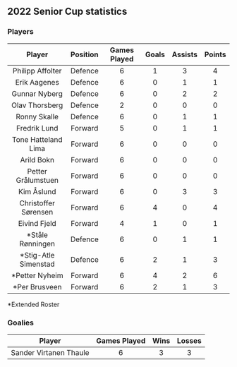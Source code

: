 ## 2022 Senior Cup statistics 

### Players

|Player|Position|Games Played|Goals|Assists|Points|
|:-:|:-:|:-:|:-:|:-:|:-:|
|Philipp Affolter|Defence|6|1|3|4|
|Erik Aagenes|Defence|6|0|1|1|
|Gunnar Nyberg|Defence|6|0|2|2|
|Olav Thorsberg|Defence|2|0|0|0|
|Ronny Skalle|Defence|6|0|1|1|
|Fredrik Lund|Forward|5|0|1|1|
|Tone Hatteland Lima|Forward|6|0|0|0|
|Arild Bokn|Forward|6|0|0|0|
|Petter Grålumstuen|Forward|6|0|0|0|
|Kim Åslund|Forward|6|0|3|3|
|Christoffer Sørensen|Forward|6|4|0|4|
|Eivind Fjeld|Forward|4|1|0|1|
|*Ståle Rønningen|Defence|6|0|1|1|
|*Stig-Atle Simenstad|Defence|6|2|1|3|
|*Petter Nyheim|Forward|6|4|2|6|
|*Per Brusveen|Forward|6|2|1|3|

*Extended Roster

### Goalies

|Player|Games Played|Wins|Losses|
|:-:|:-:|:-:|:-:|
|Sander Virtanen Thaule|6|3|3|
